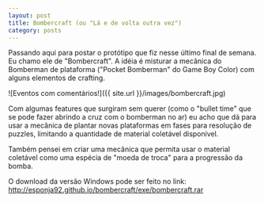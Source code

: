 ```yaml
---
layout: post
title: Bombercraft (ou "Lá e de volta outra vez")
category: posts
---
```


Passando aqui para postar o protótipo que fiz nesse último final de semana. Eu chamo ele de "Bombercraft". A idéia é misturar a mecânica do Bomberman de plataforma ("Pocket Bomberman" do Game Boy Color) com alguns elementos de crafting. 

![Eventos com comentários!]({{ site.url }}/images/bombercraft.jpg)

Com algumas features que surgiram sem querer (como o "bullet time" que se pode fazer abrindo a cruz com o bomberman no ar) eu acho que dá para usar a mecânica de plantar novas plataformas em fases para resolução de puzzles, limitando a quantidade de material coletável disponível.

Também pensei em criar uma mecânica que permita usar o material coletável como uma espécia de "moeda de troca" para a progressão da bomba.

O download da versão Windows pode ser feito no link:
http://esponja92.github.io/bombercraft/exe/bombercraft.rar